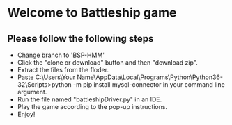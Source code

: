 # Welcome to Battleship game
## Please follow the following steps
* Change branch to 'BSP-HMM'
* Click the "clone or download" button and then "download zip".
* Extract the files from the floder. 
* Paste C:\Users\Your Name\AppData\Local\Programs\Python\Python36-32\Scripts>python -m pip install mysql-connector in your command line argument.
* Run the file named "battleshipDriver.py" in an IDE.
* Play the game according to the pop-up instructions.
* Enjoy!
